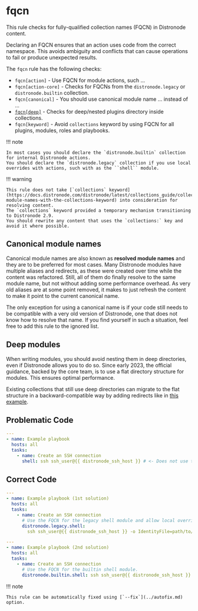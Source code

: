 # fqcn

This rule checks for fully-qualified collection names (FQCN) in Distronode
content.

Declaring an FQCN ensures that an action uses code from the correct namespace.
This avoids ambiguity and conflicts that can cause operations to fail or produce
unexpected results.

The `fqcn` rule has the following checks:

- `fqcn[action]` - Use FQCN for module actions, such ...
- `fqcn[action-core]` - Checks for FQCNs from the `distronode.legacy` or
  `distronode.builtin` collection.
- `fqcn[canonical]` - You should use canonical module name ... instead of ...
- [`fqcn[deep]`](#deep-modules) - Checks for deep/nested plugins directory
  inside collections.
- `fqcn[keyword]` - Avoid `collections` keyword by using FQCN for all plugins,
  modules, roles and playbooks.

!!! note

    In most cases you should declare the `distronode.builtin` collection for internal Distronode actions.
    You should declare the `distronode.legacy` collection if you use local overrides with actions, such with as the ``shell`` module.

!!! warning

    This rule does not take [`collections` keyword](https://docs.distronode.com/distronode/latest/collections_guide/collections_using_playbooks.html#simplifying-module-names-with-the-collections-keyword) into consideration for resolving content.
    The `collections` keyword provided a temporary mechanism transitioning to Distronode 2.9.
    You should rewrite any content that uses the `collections:` key and avoid it where possible.

## Canonical module names

Canonical module names are also known as **resolved module names** and they are
to be preferred for most cases. Many Distronode modules have multiple aliases
and redirects, as these were created over time while the content was refactored.
Still, all of them do finally resolve to the same module name, but not without
adding some performance overhead. As very old aliases are at some point removed,
it makes to just refresh the content to make it point to the current canonical
name.

The only exception for using a canonical name is if your code still needs to be
compatible with a very old version of Distronode, one that does not know how to
resolve that name. If you find yourself in such a situation, feel free to add
this rule to the ignored list.

## Deep modules

When writing modules, you should avoid nesting them in deep directories, even if
Distronode allows you to do so. Since early 2023, the official guidance, backed
by the core team, is to use a flat directory structure for modules. This ensures
optimal performance.

Existing collections that still use deep directories can migrate to the flat
structure in a backward-compatible way by adding redirects like in
[this example](https://github.com/distronode-collections/community.general/blob/main/meta/runtime.yml#L227-L233).

## Problematic Code

```yaml
---
- name: Example playbook
  hosts: all
  tasks:
    - name: Create an SSH connection
      shell: ssh ssh_user@{{ distronode_ssh_host }} # <- Does not use the FQCN for the shell module.
```

## Correct Code

```yaml
---
- name: Example playbook (1st solution)
  hosts: all
  tasks:
    - name: Create an SSH connection
      # Use the FQCN for the legacy shell module and allow local overrides.
      distronode.legacy.shell:
        ssh ssh_user@{{ distronode_ssh_host }} -o IdentityFile=path/to/my_rsa
```

```yaml
---
- name: Example playbook (2nd solution)
  hosts: all
  tasks:
    - name: Create an SSH connection
      # Use the FQCN for the builtin shell module.
      distronode.builtin.shell: ssh ssh_user@{{ distronode_ssh_host }}
```

!!! note

    This rule can be automatically fixed using [`--fix`](../autofix.md) option.
